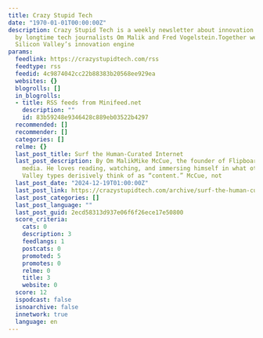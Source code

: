 ```yaml
---
title: Crazy Stupid Tech
date: "1970-01-01T00:00:00Z"
description: Crazy Stupid Tech is a weekly newsletter about innovation and new technologies
  by longtime tech journalists Om Malik and Fred Vogelstein.Together we have followed
  Silicon Valley’s innovation engine
params:
  feedlink: https://crazystupidtech.com/rss
  feedtype: rss
  feedid: 4c9874042cc22b88383b20568ee929ea
  websites: {}
  blogrolls: []
  in_blogrolls:
  - title: RSS feeds from Minifeed.net
    description: ""
    id: 83b59248e9346428c889eb03522b4297
  recommended: []
  recommender: []
  categories: []
  relme: {}
  last_post_title: Surf the Human-Curated Internet
  last_post_description: By Om MalikMike McCue, the founder of Flipboard, loves the
    media. He loves reading, watching, and immersing himself in what other Silicon
    Valley types derisively think of as “content.” McCue, not
  last_post_date: "2024-12-19T01:00:00Z"
  last_post_link: https://crazystupidtech.com/archive/surf-the-human-curated-internet/
  last_post_categories: []
  last_post_language: ""
  last_post_guid: 2ecd58313d937e06f6f26ece17e50800
  score_criteria:
    cats: 0
    description: 3
    feedlangs: 1
    postcats: 0
    promoted: 5
    promotes: 0
    relme: 0
    title: 3
    website: 0
  score: 12
  ispodcast: false
  isnoarchive: false
  innetwork: true
  language: en
---
```

